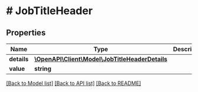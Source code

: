 # # JobTitleHeader

## Properties

Name | Type | Description | Notes
------------ | ------------- | ------------- | -------------
**details** | [**\OpenAPI\Client\Model\JobTitleHeaderDetails**](JobTitleHeaderDetails.md) |  | [optional]
**value** | **string** |  |

[[Back to Model list]](../../README.md#models) [[Back to API list]](../../README.md#endpoints) [[Back to README]](../../README.md)
